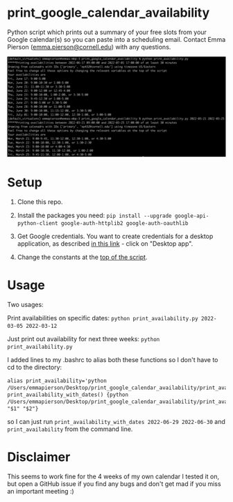 # print_google_calendar_availability

Python script which prints out a summary of your free slots from your Google calendar(s) so you can paste into a scheduling email. Contact Emma Pierson (emma.pierson@cornell.edu) with any questions. 

![Sample usage](sample_usage.png?raw=true "sample usage")

# Setup

1. Clone this repo. 

2. Install the packages you need: `pip install --upgrade google-api-python-client google-auth-httplib2 google-auth-oauthlib`

3. Get Google credentials. You want to create credentials for a desktop application, as described [in this link](https://developers.google.com/workspace/guides/create-credentials#oauth-client-id) - click on "Desktop app".

4. Change the constants at the [top of the script](https://github.com/epierson9/print_google_calendar_availability/blob/ddb2a171eac7b81cf9e14dc421ea5b032979d262/print_availability.py#L17). 

# Usage
 
Two usages: 

Print availabilities on specific dates: `python print_availability.py 2022-03-05 2022-03-12`

Just print out availability for next three weeks: `python print_availability.py`

I added lines to my .bashrc to alias both these functions so I don't have to cd to the directory: 

```
alias print_availability='python /Users/emmapierson/Desktop/print_google_calendar_availability/print_availability.py'
print_availability_with_dates() {python /Users/emmapierson/Desktop/print_google_calendar_availability/print_availability.py "$1" "$2"}
```

so I can just run `print_availability_with_dates 2022-06-29 2022-06-30` and `print_availability` from the command line. 

# Disclaimer

This seems to work fine for the 4 weeks of my own calendar I tested it on, but open a GitHub issue if you find any bugs and don't get mad if you miss an important meeting :) 